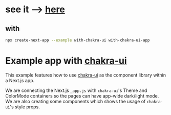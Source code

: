 # see it --> [here](https://github.com/fahricigdem/nextjs-chakraui-examples/deployments/activity_log?environment=Production)

## with

```bash
npx create-next-app --example with-chakra-ui with-chakra-ui-app
```

# Example app with [chakra-ui](https://github.com/chakra-ui/chakra-ui)

This example features how to use [chakra-ui](https://github.com/chakra-ui/chakra-ui) as the component library within a Next.js app.

We are connecting the Next.js `_app.js` with `chakra-ui`'s Theme and ColorMode containers so the pages can have app-wide dark/light mode. We are also creating some components which shows the usage of `chakra-ui`'s style props.